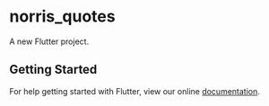 # norris_quotes

A new Flutter project.

## Getting Started

For help getting started with Flutter, view our online
[documentation](https://flutter.io/).
